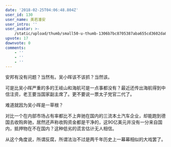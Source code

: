 ```yaml
---
date: '2018-02-25T04:06:48.804Z'
user_id: 130
user_name: 美若潘安
user_intro: ''
user_avatar: >-
    /static/upload/thumb/small50-u-thumb-1306b7bc8705387aba655cd3602da88138b9bc6d253.png
upvote: 17
downvote: 0
comments:
    - ''
    - ''
    - ''
---
```


安邦有没有问题？当然有。吴小晖该不该抓？当然该。

可是比吴小晖严重的多的王岐山和海航可是一点事都没有？最近还传出海航得到中信注资，老王要当国家副主席了。更不要说一票太子党官二代了。

难道就因为吴小晖是一草根？

对比一个在内部市场占有率都比不上奔驰在国内的三流本土汽车企业，却能跑到德国去收购奔驰，居然还声称收购资金都是干净的，这90亿美元并没有一分来自国内，抵押物在不在国内？这种低劣的谎言估计无人相信。  

从这个角度说，所谓反腐，所谓法治不过是两千年历史上一幕幕相似的大戏罢了。
